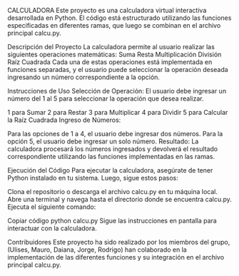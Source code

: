 CALCULADORA
Este proyecto es una calculadora virtual interactiva desarrollada en Python. El código está estructurado utilizando las funciones especificadas en diferentes ramas, que luego se combinan en el archivo principal calcu.py.

Descripción del Proyecto
La calculadora permite al usuario realizar las siguientes operaciones matemáticas:
Suma
Resta
Multiplicación
División
Raíz Cuadrada
Cada una de estas operaciones está implementada en funciones separadas, y el usuario puede seleccionar la operación deseada ingresando un número correspondiente a la opción.

Instrucciones de Uso
Selección de Operación: El usuario debe ingresar un número del 1 al 5 para seleccionar la operación que desea realizar.

1 para Sumar
2 para Restar
3 para Multiplicar
4 para Dividir
5 para Calcular la Raíz Cuadrada
Ingreso de Números:

Para las opciones de 1 a 4, el usuario debe ingresar dos números.
Para la opción 5, el usuario debe ingresar un solo número.
Resultado: La calculadora procesará los números ingresados y devolverá el resultado correspondiente utilizando las funciones implementadas en las ramas.

Ejecución del Código
Para ejecutar la calculadora, asegúrate de tener Python instalado en tu sistema. Luego, sigue estos pasos:

Clona el repositorio o descarga el archivo calcu.py en tu máquina local.
Abre una terminal y navega hasta el directorio donde se encuentra calcu.py.
Ejecuta el siguiente comando:

Copiar código
python calcu.py
Sigue las instrucciones en pantalla para interactuar con la calculadora.

Contribuidores
Este proyecto ha sido realizado por los miembros del grupo, (Ulises, Mauro, Daiana, Jorge, Rodrigo) han colaborado en la implementación de las diferentes funciones y su integración en el archivo principal calcu.py.
